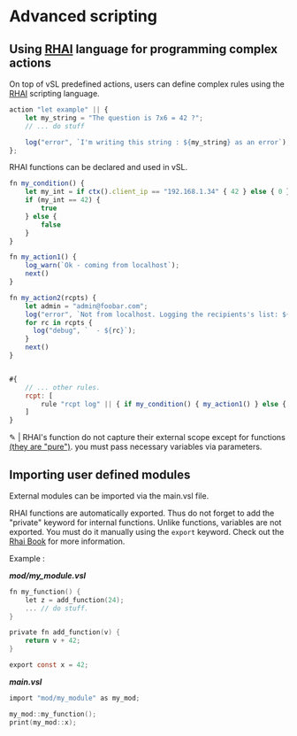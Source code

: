 # Advanced scripting

## Using [RHAI](https://rhai.rs/) language for programming complex actions

On top of vSL predefined actions, users can define complex rules using the [RHAI](https://rhai.rs/) scripting language.

```js
action "let example" || {
    let my_string = "The question is 7x6 = 42 ?";
    // ... do stuff

    log("error", `I'm writing this string : ${my_string} as an error`);
};
```

RHAI functions can be declared and used in vSL.

```js
fn my_condition() {
    let my_int = if ctx().client_ip == "192.168.1.34" { 42 } else { 0 };
    if (my_int == 42) {
        true
    } else {
        false
    }
}

fn my_action1() {
    log_warn(`Ok - coming from localhost`);
    next()
}

fn my_action2(rcpts) {
    let admin = "admin@foobar.com";
    log("error", `Not from localhost. Logging the recipients's list: ${my_log}`);
    for rc in rcpts {
      log("debug", `  - ${rc}`);
    }
    next()
}


#{
    // ... other rules.
    rcpt: [
        rule "rcpt log" || { if my_condition() { my_action1() } else { my_action2(ctx().rcpt) } },
    ]
}
```

&#9998; | RHAI's function do not capture their external scope except for  functions [(they are "pure")](https://rhai.rs/book/language/functions.html#no-access-to-external-scope). you must pass necessary variables via parameters.

## Importing user defined modules

External modules can be imported via the main.vsl file.

RHAI functions are automatically exported. Thus do not forget to add the "private" keyword for internal functions. Unlike functions, variables are not exported. You must do it manually using the `export` keyword. Check out the [Rhai Book](https://rhai.rs/book/language/modules/export.html) for more information.

Example :

___mod/my_module.vsl___

```c
fn my_function() {
    let z = add_function(24);
    ... // do stuff.
}

private fn add_function(v) {
    return v + 42;
}

export const x = 42;
```

___main.vsl___

```c
import "mod/my_module" as my_mod;

my_mod::my_function();
print(my_mod::x);
```
